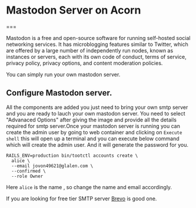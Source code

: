 # Mastodon Server on Acorn
===


Mastodon is a free and open-source software for running self-hosted social networking services. It has microblogging features similar to Twitter, which are offered by a large number of independently run nodes, known as instances or servers, each with its own code of conduct, terms of service, privacy policy, privacy options, and content moderation policies.

You can simply run your own mastodon server.

## Configure Mastodon server.

All the components are added you just need to bring your own smtp server and you are ready to lauch your own mastodon server.
You need to select "Advanaced Options" after giving the image and provide all the details required for smtp server.Once your mastodon server is running you can create the admin user by going to web container and clicking on `Execute shell` this will open up a terminal and you can execute below command which will create the admin user. And it will generate the password for you.


```
RAILS_ENV=production bin/tootctl accounts create \
  alice \
  --email jovon49621@glalen.com \
  --confirmed \
  --role Owner
```
Here `alice` is the name , so change the name and email accordingly.

If you are looking for free tier SMTP server [Brevo](https://www.brevo.com/) is good one.